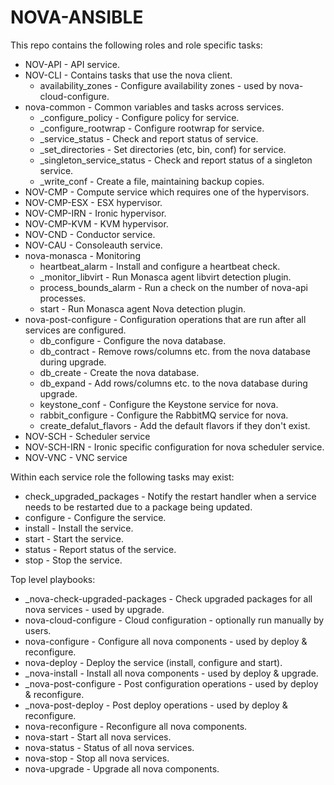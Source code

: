<!--

 (c) Copyright 2015-2017 Hewlett Packard Enterprise Development LP
 (c) Copyright 2017 SUSE LLC

 Licensed under the Apache License, Version 2.0 (the "License"); you may
 not use this file except in compliance with the License. You may obtain
 a copy of the License at

 http://www.apache.org/licenses/LICENSE-2.0

 Unless required by applicable law or agreed to in writing, software
 distributed under the License is distributed on an "AS IS" BASIS, WITHOUT
 WARRANTIES OR CONDITIONS OF ANY KIND, either express or implied. See the
 License for the specific language governing permissions and limitations
 under the License.

-->
NOVA-ANSIBLE
============

This repo contains the following roles and role specific tasks:
- NOV-API - API service.
- NOV-CLI - Contains tasks that use the nova client.
  - availability_zones - Configure availability zones - used by nova-cloud-configure.
- nova-common - Common variables and tasks across services.
  - _configure_policy - Configure policy for service.
  - _configure_rootwrap - Configure rootwrap for service.
  - _service_status - Check and report status of service.
  - _set_directories - Set directories (etc, bin, conf) for service.
  - _singleton_service_status - Check and report status of a singleton service.
  - _write_conf - Create a file, maintaining backup copies.
- NOV-CMP - Compute service which requires one of the hypervisors.
- NOV-CMP-ESX - ESX hypervisor.
- NOV-CMP-IRN - Ironic hypervisor.
- NOV-CMP-KVM - KVM hypervisor.
- NOV-CND - Conductor service.
- NOV-CAU - Consoleauth service.
- nova-monasca - Monitoring
  - heartbeat_alarm - Install and configure a heartbeat check.
  - _monitor_libvirt - Run Monasca agent libvirt detection plugin.
  - process_bounds_alarm - Run a check on the number of nova-api processes.
  - start - Run Monasca agent Nova detection plugin.
- nova-post-configure - Configuration operations that are run after all
 services are configured.
  - db_configure - Configure the nova database.
  - db_contract - Remove rows/columns etc. from the nova database during
 upgrade.
  - db_create - Create the nova database.
  - db_expand - Add rows/columns etc. to the nova database during upgrade.
  - keystone_conf - Configure the Keystone service for nova.
  - rabbit_configure - Configure the RabbitMQ service for nova.
  - create_defalut_flavors - Add the default flavors if they don't exist.
- NOV-SCH - Scheduler service
- NOV-SCH-IRN - Ironic specific configuration for nova scheduler service.
- NOV-VNC - VNC service

Within each service role the following tasks may exist:
- check_upgraded_packages - Notify the restart handler when a service needs
 to be restarted due to a package being updated.
- configure               - Configure the service.
- install                 - Install the service.
- start                   - Start the service.
- status                  - Report status of the service.
- stop                    - Stop the service.

Top level playbooks:

  - _nova-check-upgraded-packages - Check upgraded packages for all nova services - used by upgrade.
  - nova-cloud-configure          - Cloud configuration - optionally run manually by users.
  - nova-configure                - Configure all nova components - used by deploy & reconfigure.
  - nova-deploy                   - Deploy the service (install, configure and start).
  - _nova-install                 - Install all nova components - used by deploy & upgrade.
  - _nova-post-configure          - Post configuration operations - used by deploy & reconfigure.
  - _nova-post-deploy             - Post deploy operations - used by deploy & reconfigure.
  - nova-reconfigure              - Reconfigure all nova components.
  - nova-start                    - Start all nova services.
  - nova-status                   - Status of all nova services.
  - nova-stop                     - Stop all nova services.
  - nova-upgrade                  - Upgrade all nova components.
